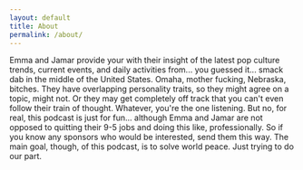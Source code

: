 ```yaml
---
layout: default
title: About
permalink: /about/
---
```


Emma and Jamar provide your with their insight of the latest pop culture trends, current events, and daily activities from... you guessed it... smack dab in the middle of the United States. Omaha, mother fucking, Nebraska, bitches. They have overlapping personality traits, so they might agree on a topic, might not. Or they may get completely off track that you can't even follow their train of thought. Whatever, you're the one listening. But no, for real, this podcast is just for fun... although Emma and Jamar are not opposed to quitting their 9-5 jobs and doing this like, professionally. So if you know any sponsors who would be interested, send them this way. The main goal, though, of this podcast, is to solve world peace. Just trying to do our part.
